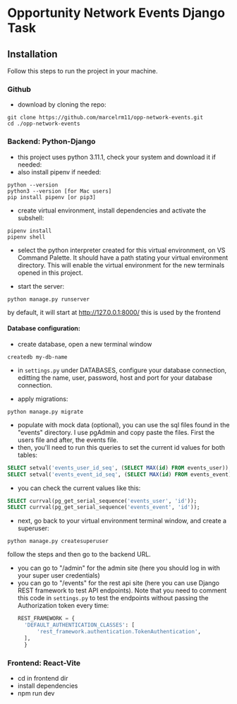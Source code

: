 # Opportunity Network Events Django Task

## Installation

Follow this steps to run the project in your machine.

### Github

- download by cloning the repo:

```shell
git clone https://github.com/marcelrm11/opp-network-events.git
cd ./opp-network-events
```

### Backend: Python-Django

- this project uses python 3.11.1, check your system and download it if needed:
- also install pipenv if needed:

```shell
python --version
python3 --version [for Mac users]
pip install pipenv [or pip3]
```

- create virtual environment, install dependencies and activate the subshell:

```shell
pipenv install
pipenv shell
```

- select the python interpreter created for this virtual environment, on VS Command Palette. It should have a path stating your virtual environment directory. This will enable the virtual environment for the new terminals opened in this project.

- start the server:

```shell
python manage.py runserver
```

by default, it will start at http://127.0.0.1:8000/
this is used by the frontend

#### Database configuration:

- create database, open a new terminal window

```shell
createdb my-db-name
```

- in `settings.py` under DATABASES, configure your database connection, editting the name, user, password, host and port for your database connection.

- apply migrations:

```shell
python manage.py migrate
```

- populate with mock data (optional), you can use the sql files found in the "events" directory. I use pgAdmin and copy paste the files. First the users file and after, the events file.
- then, you'll need to run this queries to set the current id values for both tables:

```sql
SELECT setval('events_user_id_seq', (SELECT MAX(id) FROM events_user));
SELECT setval('events_event_id_seq', (SELECT MAX(id) FROM events_event));
```

- you can check the current values like this:

```sql
SELECT currval(pg_get_serial_sequence('events_user', 'id'));
SELECT currval(pg_get_serial_sequence('events_event', 'id'));
```

- next, go back to your virtual environment terminal window, and create a superuser:

```shell
python manage.py createsuperuser
```

follow the steps and then go to the backend URL.

- you can go to "/admin" for the admin site (here you should log in with your super user credentials)
- you can go to "/events" for the rest api site (here you can use Django REST framework to test API endpoints).
  Note that you need to comment this code in `settings.py` to test the endpoints without passing the Authorization token every time:
  ```python
  REST_FRAMEWORK = {
    'DEFAULT_AUTHENTICATION_CLASSES': [
        'rest_framework.authentication.TokenAuthentication',
    ],
    }
  ```

### Frontend: React-Vite

- cd in frontend dir
- install dependencies
- npm run dev
